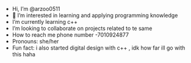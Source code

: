 - Hi, I’m @arzoo0511
- 👀 I’m interested in learning and applying programming knowledge
-  I’m currently learning c++
-  I’m looking to collaborate on projects related to te same
-  How to reach me phone number -7010924877
-  Pronouns: she/her
-  Fun fact: i also started digital design with c++ , idk how far ill go with this haha


